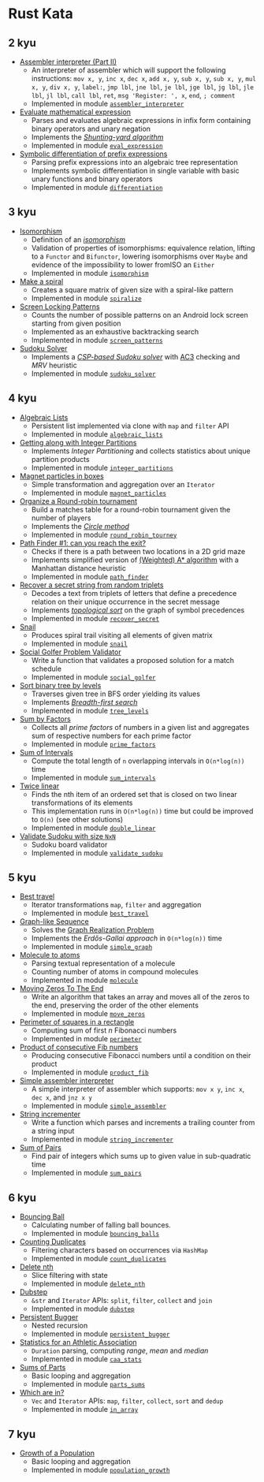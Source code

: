 # Rust Kata

## 2 kyu
* [Assembler interpreter (Part II)](https://www.codewars.com/kata/58e61f3d8ff24f774400002c)
  * An interpreter of assembler which will support the following
    instructions: `mov x, y`, `inc x`, `dec x`, `add x, y`, `sub x, y`,
    `sub x, y`, `mul x, y`, `div x, y`, `label:`, `jmp lbl`, `jne lbl`,
    `je lbl`, `jge lbl`, `jg lbl`, `jle lbl`, `jl lbl`, `call lbl`,
    `ret`, `msg 'Register: ', x`, `end`, `; comment`
  * Implemented in module [`assembler_interpreter`](src/assembler_interpreter.rs)
* [Evaluate mathematical expression](https://www.codewars.com/kata/52a78825cdfc2cfc87000005)
  * Parses and evaluates algebraic expressions in infix form containing
		binary operators and unary negation
  * Implements the [*Shunting-yard algorithm*](https://en.wikipedia.org/wiki/Shunting-yard_algorithm)
  * Implemented in module [`eval_expression`](src/eval_expression.rs)
* [Symbolic differentiation of prefix expressions](https://www.codewars.com/kata/584daf7215ac503d5a0001ae)
  * Parsing prefix expressions into an algebraic tree representation
  * Implements symbolic differentiation in single variable with basic
		unary functions and binary operators
  * Implemented in module [`differentiation`](src/differentiation.rs)

## 3 kyu
* [Isomorphism](https://www.codewars.com/kata/5922543bf9c15705d0000020)
  * Definition of an [*isomorphism*](https://en.wikipedia.org/wiki/Isomorphism)
  * Validation of properties of isomorphisms: equivalence relation,
    lifting to a `Functor` and `Bifunctor`, lowering isomorphisms over
    `Maybe` and evidence of the impossibility to lower fromISO an `Either`
  * Implemented in module [`isomorphism`](src/isomorphism.rs)
* [Make a spiral](https://www.codewars.com/kata/534e01fbbb17187c7e0000c6)
  * Creates a square matrix of given size with a spiral-like pattern
  * Implemented in module [`spiralize`](src/spiralize.rs)
* [Screen Locking Patterns](https://www.codewars.com/kata/585894545a8a07255e0002f1)
  * Counts the number of possible patterns on an Android lock screen
		starting from given position
  * Implemented as an exhaustive backtracking search
  * Implemented in module [`screen_patterns`](src/screen_patterns.rs)
* [Sudoku Solver](https://www.codewars.com/kata/5296bc77afba8baa690002d7)
  * Implements a [*CSP-based Sudoku solver*](https://en.wikipedia.org/wiki/Constraint_satisfaction_problem)
    with [AC3](https://en.wikipedia.org/wiki/AC-3_algorithm) checking
    and *MRV* heuristic
  * Implemented in module [`sudoku_solver`](src/sudoku_solver.rs)

## 4 kyu
* [Algebraic Lists](https://www.codewars.com/kata/529a92d9aba78c356b000353)
  * Persistent list implemented via clone with `map` and `filter` API
  * Implemented in module [`algebraic_lists`](src/algebraic_lists.rs)
* [Getting along with Integer Partitions](https://www.codewars.com/kata/55cf3b567fc0e02b0b00000b)
  * Implements *Integer Partitioning* and collects statistics about
		unique partition products
  * Implemented in module [`integer_partitions`](src/integer_partitions.rs)
* [Magnet particles in boxes](https://www.codewars.com/kata/56c04261c3fcf33f2d000534)
  * Simple transformation and aggregation over an `Iterator`
  * Implemented in module [`magnet_particles`](src/magnet_particles.rs)
* [Organize a Round-robin tournament](https://www.codewars.com/kata/561c20edc71c01139000017c)
  * Build a matches table for a round-robin tournament given the number
    of players
  * Implements the [_Circle method_](https://en.wikipedia.org/wiki/Round-robin_tournament)
  * Implemented in module [`round_robin_tourney`](src/round_robin_tourney.rs)
* [Path Finder #1: can you reach the exit?](https://www.codewars.com/kata/5765870e190b1472ec0022a2)
  * Checks if there is a path between two locations in a 2D grid maze
  * Implements simplified version of [(Weighted) A* algorithm](https://en.wikipedia.org/wiki/A*_search_algorithm)
    with a Manhattan distance heuristic
  * Implemented in module [`path_finder`](src/path_finder.rs)
* [Recover a secret string from random triplets](https://www.codewars.com/kata/53f40dff5f9d31b813000774)
  * Decodes a text from triplets of letters that define a precedence
    relation on their unique occurrence in the secret message
  * Implements [*topological sort*](https://en.wikipedia.org/wiki/Topological_sorting)
    on the graph of symbol precedences
  * Implemented in module [`recover_secret`](src/recover_secret.rs)
* [Snail](https://www.codewars.com/kata/521c2db8ddc89b9b7a0000c1)
  * Produces spiral trail visiting all elements of given matrix
  * Implemented in module [`snail`](src/snail.rs)
* [Social Golfer Problem Validator](https://www.codewars.com/kata/556c04c72ee1147ff20000c9)
  * Write a function that validates a proposed solution for a match
    schedule
  * Implemented in module [`social_golfer`](src/social_golfer.rs)
* [Sort binary tree by levels](https://www.codewars.com/kata/52bef5e3588c56132c0003bc)
  * Traverses given tree in BFS order yielding its values
  * Implements [*Breadth-first search*](https://en.wikipedia.org/wiki/Breadth-first_search)
  * Implemented in module [`tree_levels`](src/tree_levels.rs)
* [Sum by Factors](https://www.codewars.com/kata/54d496788776e49e6b00052f)
  * Collects all *prime factors* of numbers in a given list and
		aggregates sum of respective numbers for each prime factor
  * Implemented in module [`prime_factors`](src/prime_factors.rs)
* [Sum of Intervals](https://www.codewars.com/kata/52b7ed099cdc285c300001cd)
  * Compute the total length of `n` overlapping intervals in
    `O(n*log(n))` time
  * Implemented in module [`sum_intervals`](src/sum_intervals.rs)
* [Twice linear](https://www.codewars.com/kata/5672682212c8ecf83e000050)
  * Finds the nth item of an ordered set that is closed on two linear
    transformations of its elements
  * This implementation runs in `O(n*log(n))` time but could be improved
    to `O(n)` (see other solutions)
  * Implemented in module [`double_linear`](src/double_linear.rs)
* [Validate Sudoku with size `NxN`](https://www.codewars.com/kata/540afbe2dc9f615d5e000425)
  * Sudoku board validator
  * Implemented in module [`validate_sudoku`](src/validate_sudoku.rs)

## 5 kyu
* [Best travel](https://www.codewars.com/kata/55e7280b40e1c4a06d0000aa)
  * Iterator transformations `map`, `filter` and aggregation
  * Implemented in module [`best_travel`](src/best_travel.rs)
* [Graph-like Sequence](https://www.codewars.com/kata/60815326bbb0150009f55f7e)
  * Solves the [Graph Realization Problem](https://en.wikipedia.org/wiki/Graph_realization_problem)
  * Implements the *Erdős-Gallai approach* in `O(n*log(n))` time
  * Implemented in module [`simple_graph`](src/simple_graph.rs)
* [Molecule to atoms](https://www.codewars.com/kata/52f831fa9d332c6591000511)
  * Parsing textual representation of a molecule
  * Counting number of atoms in compound molecules
  * Implemented in module [`molecule`](src/molecule.rs)
* [Moving Zeros To The End](https://www.codewars.com/kata/52597aa56021e91c93000cb0)
  * Write an algorithm that takes an array and moves all of the zeros to
    the end, preserving the order of the other elements
  * Implemented in module [`move_zeros`](src/move_zeros.rs)
* [Perimeter of squares in a rectangle](https://www.codewars.com/kata/559a28007caad2ac4e000083)
  * Computing sum of first *n* Fibonacci numbers
  * Implemented in module [`perimeter`](src/perimeter.rs)
* [Product of consecutive Fib numbers](https://www.codewars.com/kata/5541f58a944b85ce6d00006a)
  * Producing consecutive Fibonacci numbers until a condition on their
		product
  * Implemented in module [`product_fib`](src/product_fib.rs)
* [Simple assembler interpreter](https://www.codewars.com/kata/58e24788e24ddee28e000053)
  * A simple interpreter of assembler which supports:
    `mov x y`, `inc x`, `dec x`, and `jnz x y`
  * Implemented in module [`simple_assembler`](codewars/simple_assembler.py)
* [String incrementer](https://www.codewars.com/kata/54a91a4883a7de5d7800009c)
  * Write a function which parses and increments a trailing counter from
    a string input
  * Implemented in module [`string_incrementer`](src/string_incrementer.rs)
* [Sum of Pairs](https://www.codewars.com/kata/54d81488b981293527000c8f)
  * Find pair of integers which sums up to given value in sub-quadratic
    time
  * Implemented in module [`sum_pairs`](src/sum_pairs.rs)

## 6 kyu
* [Bouncing Ball](https://www.codewars.com/kata/5544c7a5cb454edb3c000047)
  * Calculating number of falling ball bounces.
  * Implemented in module [`bouncing_balls`](src/bouncing_balls.rs)
* [Counting Duplicates](https://www.codewars.com/kata/54bf1c2cd5b56cc47f0007a1)
  * Filtering characters based on occurrences via `HashMap`
  * Implemented in module [`count_duplicates`](src/count_duplicates.rs)
* [Delete nth](https://www.codewars.com/kata/554ca54ffa7d91b236000023)
  * Slice filtering with state
  * Implemented in module [`delete_nth`](src/delete_nth.rs)
* [Dubstep](https://www.codewars.com/kata/551dc350bf4e526099000ae5)
  * `&str` and `Iterator` APIs: `split`, `filter`, `collect` and `join`
  * Implemented in module [`dubstep`](src/dubstep.rs)
* [Persistent Bugger](https://www.codewars.com/kata/55bf01e5a717a0d57e0000ec)
  * Nested recursion
  * Implemented in module [`persistent_bugger`](src/persistent_bugger.rs)
* [Statistics for an Athletic Association](https://www.codewars.com/kata/55b3425df71c1201a800009c)
  * `Duration` parsing, computing *range*, *mean* and *median*
  * Implemented in module [`caa_stats`](src/caa_stats.rs)
* [Sums of Parts](https://www.codewars.com/kata/5ce399e0047a45001c853c2b)
  * Basic looping and aggregation
  * Implemented in module [`parts_sums`](src/parts_sums.rs)
* [Which are in?](https://www.codewars.com/kata/550554fd08b86f84fe000a58)
  * `Vec` and `Iterator` APIs: `map`, `filter`, `collect`, `sort` and
		`dedup`
  * Implemented in module [`in_array`](src/in_array.rs)

## 7 kyu
* [Growth of a Population](https://www.codewars.com/kata/563b662a59afc2b5120000c6)
  * Basic looping and aggregation
  * Implemented in module [`population_growth`](src/population_growth.rs)
